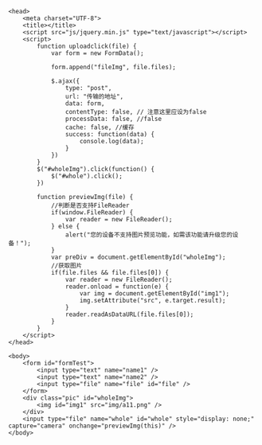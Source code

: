 <!DOCTYPE html>
<html>

	<head>
		<meta charset="UTF-8">
		<title></title>
		<script src="js/jquery.min.js" type="text/javascript"></script>
		<script>
			function uploadclick(file) {
				var form = new FormData();

				form.append("fileImg", file.files);

				$.ajax({
					type: "post",
					url: "传输的地址",
					data: form,
					contentType: false, // 注意这里应设为false
					processData: false, //false
					cache: false, //缓存
					success: function(data) {
						console.log(data);
					}
				})
			}
			$("#wholeImg").click(function() {
				$("#whole").click();
			})

			function previewImg(file) {
				//判断是否支持FileReader
				if(window.FileReader) {
					var reader = new FileReader();
				} else {
					alert("您的设备不支持图片预览功能，如需该功能请升级您的设备！");
				}
				var preDiv = document.getElementById("wholeImg");
				//获取图片
				if(file.files && file.files[0]) {
					var reader = new FileReader();
					reader.onload = function(e) {
						var img = document.getElementById("img1");
						img.setAttribute("src", e.target.result);
					}
					reader.readAsDataURL(file.files[0]);
				}
			}
		</script>
	</head>

	<body>
		<form id="formTest">
			<input type="text" name="name1" />
			<input type="text" name="name2" />
			<input type="file" name="file" id="file" />
		</form>
		<div class="pic" id="wholeImg">
			<img id="img1" src="img/a11.png" />
		</div>
		<input type="file" name="whole" id="whole" style="display: none;" capture="camera" onchange="previewImg(this)" />
	</body>

</html>
